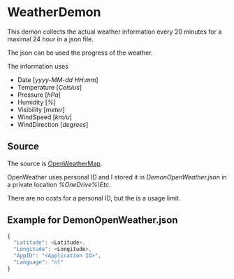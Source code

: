 # WeatherDemon

This demon collects the actual weather information every 
20 minutes for a maximal 24 hour in a json file.

The json can be used the progress of the weather.

The information uses

- Date [*yyyy-MM-dd HH:mm*]
- Temperature [*Celsius*]
- Pressure [*hPa*]
- Humidity [*%*]
- Visibility [*meter*]
- WindSpeed [*km/u*]
- WindDirection [*degrees*]

## Source

The source is [OpenWeatherMap](https://openweathermap.org/).

OpenWeather uses personal ID and I stored it in 
*DemonOpenWeather.json* in a private location *%OneDrive%\\Etc*.

There are no costs for a personal ID, but the is a usage
limit.

## Example for DemonOpenWeather.json
```javascript
{
  "Latitude": <Latitude>,
  "Longitude": <Longitude>,
  "AppID": "<Application ID>",
  "Language": "nl"
}
```
